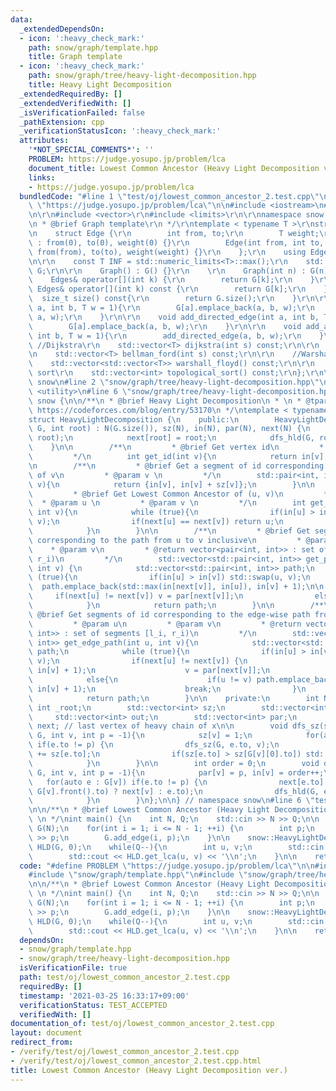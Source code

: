 ```yaml
---
data:
  _extendedDependsOn:
  - icon: ':heavy_check_mark:'
    path: snow/graph/template.hpp
    title: Graph template
  - icon: ':heavy_check_mark:'
    path: snow/graph/tree/heavy-light-decomposition.hpp
    title: Heavy Light Decomposition
  _extendedRequiredBy: []
  _extendedVerifiedWith: []
  _isVerificationFailed: false
  _pathExtension: cpp
  _verificationStatusIcon: ':heavy_check_mark:'
  attributes:
    '*NOT_SPECIAL_COMMENTS*': ''
    PROBLEM: https://judge.yosupo.jp/problem/lca
    document_title: Lowest Common Ancestor (Heavy Light Decomposition ver.)
    links:
    - https://judge.yosupo.jp/problem/lca
  bundledCode: "#line 1 \"test/oj/lowest_common_ancestor_2.test.cpp\"\n#define PROBLEM\
    \ \"https://judge.yosupo.jp/problem/lca\"\n\n#include <iostream>\n#line 2 \"snow/graph/template.hpp\"\
    \n\r\n#include <vector>\r\n#include <limits>\r\n\r\nnamespace snow {\r\n\r\n/**\r\
    \n * @brief Graph template\r\n */\r\ntemplate < typename T >\r\nstruct Graph {\r\
    \n    struct Edge {\r\n        int from, to;\r\n        T weight;\r\n        Edge()\
    \ : from(0), to(0), weight(0) {}\r\n        Edge(int from, int to, T weight) :\
    \ from(from), to(to), weight(weight) {}\r\n    };\r\n    using Edges = std::vector<Edge>;\r\
    \n\r\n    const T INF = std::numeric_limits<T>::max();\r\n    std::vector<Edges>\
    \ G;\r\n\r\n    Graph() : G() {}\r\n    \r\n    Graph(int n) : G(n) {}\r\n\r\n\
    \    Edges& operator[](int k) {\r\n        return G[k];\r\n    }\r\n    const\
    \ Edges& operator[](int k) const {\r\n        return G[k];\r\n    }\r\n\r\n  \
    \  size_t size() const{\r\n        return G.size();\r\n    }\r\n\r\n    void add_edge(int\
    \ a, int b, T w = 1){\r\n        G[a].emplace_back(a, b, w);\r\n        G[b].emplace_back(b,\
    \ a, w);\r\n    }\r\n\r\n    void add_directed_edge(int a, int b, T w = 1){\r\n\
    \        G[a].emplace_back(a, b, w);\r\n    }\r\n\r\n    void add_arrow(int a,\
    \ int b, T w = 1){\r\n        add_directed_edge(a, b, w);\r\n    }\r\n\r\n   \
    \ //Dijkstra\r\n    std::vector<T> dijkstra(int s) const;\r\n\r\n    //Bellman-Ford\r\
    \n    std::vector<T> bellman_ford(int s) const;\r\n\r\n    //Warshall-Floyd\r\n\
    \    std::vector<std::vector<T>> warshall_floyd() const;\r\n\r\n    //Topological\
    \ sort\r\n    std::vector<int> topological_sort() const;\r\n};\r\n\r\n} // namespace\
    \ snow\n#line 2 \"snow/graph/tree/heavy-light-decomposition.hpp\"\n\n#include\
    \ <utility>\n#line 6 \"snow/graph/tree/heavy-light-decomposition.hpp\"\n\nnamespace\
    \ snow {\n\n/**\n * @brief Heavy Light Decomposition\n * \n * @tparam T \n * @ref\
    \ https://codeforces.com/blog/entry/53170\n */\ntemplate < typename T = int >\n\
    struct HeavyLightDecomposition {\n    public:\n        HeavyLightDecomposition(snow::Graph<T>&\
    \ G, int root) : N(G.size()), sz(N), in(N), par(N), next(N) {\n            dfs_sz(G,\
    \ root);\n            next[root] = root;\n            dfs_hld(G, root);\n    \
    \    }\n\n        /**\n         * @brief Get vertex id\n         * @param v \n\
    \         */\n        int get_id(int v){\n            return in[v];\n        }\n\
    \n        /**\n         * @brief Get a segment of id corresponding to the subtree\
    \ of v\n         * @param v \n         */\n        std::pair<int, int> get_subtree(int\
    \ v){\n            return {in[v], in[v] + sz[v]};\n        }\n\n        /**\n\
    \         * @brief Get Lowest Common Ancestor of (u, v)\n         * \n       \
    \  * @param u \n         * @param v \n         */\n        int get_lca(int u,\
    \ int v){\n            while (true){\n                if(in[u] > in[v]) std::swap(u,\
    \ v);\n                if(next[u] == next[v]) return u;\n                v = par[next[v]];\n\
    \            }\n        }\n\n        /**\n         * @brief Get segments of id\
    \ corresponding to the path from u to v inclusive\n         * @param u\n     \
    \    * @param v\n         * @return vector<pair<int, int>> : set of segments [l_i,\
    \ r_i)\n         */\n        std::vector<std::pair<int, int>> get_path(int u,\
    \ int v) {\n            std::vector<std::pair<int, int>> path;\n            while\
    \ (true){\n                if(in[u] > in[v]) std::swap(u, v);\n              \
    \  path.emplace_back(std::max(in[next[v]], in[u]), in[v] + 1);\n\n           \
    \     if(next[u] != next[v]) v = par[next[v]];\n                else break;\n\
    \            }\n            return path;\n        }\n\n        /**\n         *\
    \ @brief Get segments of id corresponding to the edge-wise path from u to v inclusive\n\
    \         * @param u\n         * @param v\n         * @return vector<pair<int,\
    \ int>> : set of segments [l_i, r_i)\n         */\n        std::vector<std::pair<int,\
    \ int>> get_edge_path(int u, int v){\n            std::vector<std::pair<int, int>>\
    \ path;\n            while (true){\n                if(in[u] > in[v]) std::swap(u,\
    \ v);\n                if(next[u] != next[v]) {\n                    path.emplace_back(in[next[v]],\
    \ in[v] + 1);\n                    v = par[next[v]];\n                }\n    \
    \            else{\n                    if(u != v) path.emplace_back(in[u] + 1,\
    \ in[v] + 1);\n                    break;\n                }\n            }\n\
    \            return path;\n        }\n\n    private:\n        int N;\n       \
    \ int _root;\n        std::vector<int> sz;\n        std::vector<int> in;\n   \
    \     std::vector<int> out;\n        std::vector<int> par;\n        std::vector<int>\
    \ next; // last vertex of heavy chain of x\n\n        void dfs_sz(snow::Graph<T>&\
    \ G, int v, int p = -1){\n            sz[v] = 1;\n            for(auto &e : G[v])\
    \ if(e.to != p) {\n                dfs_sz(G, e.to, v);\n                sz[v]\
    \ += sz[e.to];\n                if(sz[e.to] > sz[G[v][0].to]) std::swap(e, G[v][0]);\n\
    \            }\n        }\n\n        int order = 0;\n        void dfs_hld(snow::Graph<T>&\
    \ G, int v, int p = -1){\n            par[v] = p, in[v] = order++;\n         \
    \   for(auto e : G[v]) if(e.to != p) {\n                next[e.to] = ((e.to ==\
    \ G[v].front().to) ? next[v] : e.to);\n                dfs_hld(G, e.to, v);\n\
    \            }\n        }\n};\n\n} // namespace snow\n#line 6 \"test/oj/lowest_common_ancestor_2.test.cpp\"\
    \n\n/**\n * @brief Lowest Common Ancestor (Heavy Light Decomposition ver.)\n *\
    \ \n */\nint main() {\n    int N, Q;\n    std::cin >> N >> Q;\n\n    snow::Graph<int>\
    \ G(N);\n    for(int i = 1; i <= N - 1; ++i) {\n        int p;\n        std::cin\
    \ >> p;\n        G.add_edge(i, p);\n    }\n\n    snow::HeavyLightDecomposition\
    \ HLD(G, 0);\n    while(Q--){\n        int u, v;\n        std::cin >> u >> v;\n\
    \        std::cout << HLD.get_lca(u, v) << '\\n';\n    }\n\n    return 0;\n}\n"
  code: "#define PROBLEM \"https://judge.yosupo.jp/problem/lca\"\n\n#include <iostream>\n\
    #include \"snow/graph/template.hpp\"\n#include \"snow/graph/tree/heavy-light-decomposition.hpp\"\
    \n\n/**\n * @brief Lowest Common Ancestor (Heavy Light Decomposition ver.)\n *\
    \ \n */\nint main() {\n    int N, Q;\n    std::cin >> N >> Q;\n\n    snow::Graph<int>\
    \ G(N);\n    for(int i = 1; i <= N - 1; ++i) {\n        int p;\n        std::cin\
    \ >> p;\n        G.add_edge(i, p);\n    }\n\n    snow::HeavyLightDecomposition\
    \ HLD(G, 0);\n    while(Q--){\n        int u, v;\n        std::cin >> u >> v;\n\
    \        std::cout << HLD.get_lca(u, v) << '\\n';\n    }\n\n    return 0;\n}\n"
  dependsOn:
  - snow/graph/template.hpp
  - snow/graph/tree/heavy-light-decomposition.hpp
  isVerificationFile: true
  path: test/oj/lowest_common_ancestor_2.test.cpp
  requiredBy: []
  timestamp: '2021-03-25 16:33:17+09:00'
  verificationStatus: TEST_ACCEPTED
  verifiedWith: []
documentation_of: test/oj/lowest_common_ancestor_2.test.cpp
layout: document
redirect_from:
- /verify/test/oj/lowest_common_ancestor_2.test.cpp
- /verify/test/oj/lowest_common_ancestor_2.test.cpp.html
title: Lowest Common Ancestor (Heavy Light Decomposition ver.)
---
```

